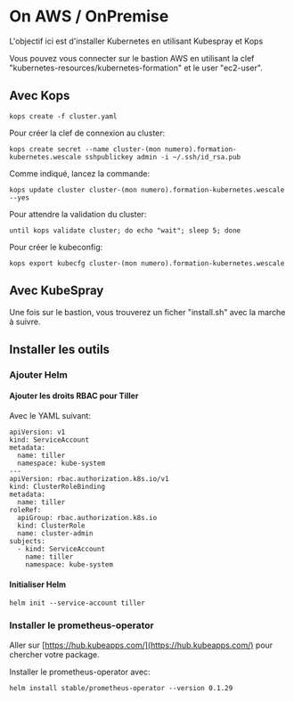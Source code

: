 # On AWS / OnPremise

L'objectif ici est d'installer Kubernetes en utilisant Kubespray et Kops

Vous pouvez vous connecter sur le bastion AWS en utilisant la clef "kubernetes-resources/kubernetes-formation" et le user "ec2-user".

## Avec Kops

```language-bash
kops create -f cluster.yaml
```

Pour créer la clef de connexion au cluster:

```language-bash
kops create secret --name cluster-(mon numero).formation-kubernetes.wescale sshpublickey admin -i ~/.ssh/id_rsa.pub
```

Comme indiqué, lancez la commande:

```language-bash
kops update cluster cluster-(mon numero).formation-kubernetes.wescale --yes
```

Pour attendre la validation du cluster:

```language-bash
until kops validate cluster; do echo "wait"; sleep 5; done
```

Pour créer le kubeconfig:

```language-bash
kops export kubecfg cluster-(mon numero).formation-kubernetes.wescale
```


## Avec KubeSpray

Une fois sur le bastion, vous trouverez un ficher "install.sh" avec la marche à suivre.

## Installer les outils

### Ajouter Helm

#### Ajouter les droits RBAC pour Tiller

Avec le YAML suivant:

```language-yaml
apiVersion: v1
kind: ServiceAccount
metadata:
  name: tiller
  namespace: kube-system
---
apiVersion: rbac.authorization.k8s.io/v1
kind: ClusterRoleBinding
metadata:
  name: tiller
roleRef:
  apiGroup: rbac.authorization.k8s.io
  kind: ClusterRole
  name: cluster-admin
subjects:
  - kind: ServiceAccount
    name: tiller
    namespace: kube-system
```

#### Initialiser Helm

```language-bash
helm init --service-account tiller
```

### Installer le prometheus-operator

Aller sur [https://hub.kubeapps.com/](https://hub.kubeapps.com/) pour chercher votre package.

Installer le prometheus-operator avec:

```language-bash
helm install stable/prometheus-operator --version 0.1.29
```
